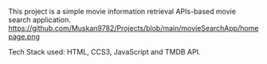 This project is a simple movie information retrieval APIs-based movie search application.
https://github.com/Muskan9782/Projects/blob/main/movieSearchApp/homepage.png

Tech Stack used: HTML, CCS3, JavaScript and TMDB API.
